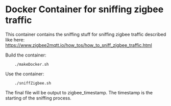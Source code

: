 # Docker Container for sniffing zigbee traffic

This container contains the sniffing stuff for sniffing zigbee traffic described like here:
https://www.zigbee2mqtt.io/how_tos/how_to_sniff_zigbee_traffic.html

Build the container:

        ./makeDocker.sh

Use the container:

        ./sniffZigbee.sh

The final file will be output to zigbee_timestamp. The timestamp is the starting of the sniffing process.

